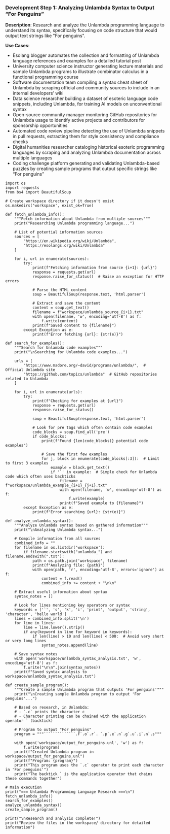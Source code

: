 ### Development Step 1: Analyzing Unlambda Syntax to Output “For Penguins”

**Description**: Research and analyze the Unlambda programming language to understand its syntax, specifically focusing on code structure that would output text strings like "For penguins".

**Use Cases**:
- Esolang blogger automates the collection and formatting of Unlambda language references and examples for a detailed tutorial post
- University computer science instructor generating lecture materials and sample Unlambda programs to illustrate combinator calculus in a functional programming course
- Software documentation team compiling a syntax cheat sheet of Unlambda by scraping official and community sources to include in an internal developers’ wiki
- Data science researcher building a dataset of esoteric language code snippets, including Unlambda, for training AI models on unconventional syntax
- Open-source community manager monitoring GitHub repositories for Unlambda usage to identify active projects and contributors for sponsorship opportunities
- Automated code review pipeline detecting the use of Unlambda snippets in pull requests, extracting them for style consistency and compliance checks
- Digital humanities researcher cataloging historical esoteric programming languages by scraping and analyzing Unlambda documentation across multiple languages
- Coding challenge platform generating and validating Unlambda-based puzzles by creating sample programs that output specific strings like “For penguins”

```
import os
import requests
from bs4 import BeautifulSoup

# Create workspace directory if it doesn't exist
os.makedirs('workspace', exist_ok=True)

def fetch_unlambda_info():
    """Fetch information about Unlambda from multiple sources"""
    print("Researching Unlambda programming language...")
    
    # List of potential information sources
    sources = [
        "https://en.wikipedia.org/wiki/Unlambda",
        "https://esolangs.org/wiki/Unlambda"
    ]
    
    for i, url in enumerate(sources):
        try:
            print(f"Fetching information from source {i+1}: {url}")
            response = requests.get(url)
            response.raise_for_status()  # Raise an exception for HTTP errors
            
            # Parse the HTML content
            soup = BeautifulSoup(response.text, 'html.parser')
            
            # Extract and save the content
            content = soup.get_text()
            filename = f"workspace/unlambda_source_{i+1}.txt"
            with open(filename, 'w', encoding='utf-8') as f:
                f.write(content)
            print(f"Saved content to {filename}")
        except Exception as e:
            print(f"Error fetching {url}: {str(e)}")

def search_for_examples():
    """Search for Unlambda code examples"""
    print("\nSearching for Unlambda code examples...")
    
    urls = [
        "https://www.madore.org/~david/programs/unlambda/",  # Official Unlambda site
        "https://github.com/topics/unlambda"  # GitHub repositories related to Unlambda
    ]
    
    for i, url in enumerate(urls):
        try:
            print(f"Checking for examples at {url}")
            response = requests.get(url)
            response.raise_for_status()
            
            soup = BeautifulSoup(response.text, 'html.parser')
            
            # Look for pre tags which often contain code examples
            code_blocks = soup.find_all('pre')
            if code_blocks:
                print(f"Found {len(code_blocks)} potential code examples")
                
                # Save the first few examples
                for j, block in enumerate(code_blocks[:3]):  # Limit to first 3 examples
                    example = block.get_text()
                    if '`' in example:  # Simple check for Unlambda code which often uses backticks
                        filename = f"workspace/unlambda_example_{i+1}_{j+1}.txt"
                        with open(filename, 'w', encoding='utf-8') as f:
                            f.write(example)
                        print(f"Saved example to {filename}")
        except Exception as e:
            print(f"Error searching {url}: {str(e)}")

def analyze_unlambda_syntax():
    """Analyze Unlambda syntax based on gathered information"""
    print("\nAnalyzing Unlambda syntax...")
    
    # Compile information from all sources
    combined_info = ""
    for filename in os.listdir('workspace'):
        if filename.startswith("unlambda_") and filename.endswith(".txt"):
            path = os.path.join('workspace', filename)
            print(f"Analyzing file: {path}")
            with open(path, 'r', encoding='utf-8', errors='ignore') as f:
                content = f.read()
                combined_info += content + "\n\n"
    
    # Extract useful information about syntax
    syntax_notes = []
    
    # Look for lines mentioning key operators or syntax
    keywords = ['`', 's', 'k', 'i', 'print', 'output', 'string', 'character', 'hello world']
    lines = combined_info.split('\n')
    for line in lines:
        line = line.lower().strip()
        if any(keyword in line for keyword in keywords):
            if len(line) > 10 and len(line) < 500:  # Avoid very short or very long lines
                syntax_notes.append(line)
    
    # Save syntax notes
    with open('workspace/unlambda_syntax_analysis.txt', 'w', encoding='utf-8') as f:
        f.write("\n\n".join(syntax_notes))
    print(f"Saved syntax analysis to workspace/unlambda_syntax_analysis.txt")

def create_sample_program():
    """Create a sample Unlambda program that outputs 'For penguins'"""
    print("\nCreating sample Unlambda program to output 'For penguins'...")
    
    # Based on research, in Unlambda:
    # - `.c` prints the character c
    # - Character printing can be chained with the application operator ` (backtick)
    
    # Program to output "For penguins"
    program = """``````````````.F`.o`.r`. `.p`.e`.n`.g`.u`.i`.n`.s"""
    
    with open('workspace/output_for_penguins.unl', 'w') as f:
        f.write(program)
    print(f"Created Unlambda program in workspace/output_for_penguins.unl")
    print(f"Program: {program}")
    print("This program uses the `.c` operator to print each character in 'For penguins'")
    print("The backtick ` is the application operator that chains these commands together")

# Main execution
print("=== Unlambda Programming Language Research ===\n")
fetch_unlambda_info()
search_for_examples()
analyze_unlambda_syntax()
create_sample_program()

print("\nResearch and analysis complete!")
print("Review the files in the workspace/ directory for detailed information")
```